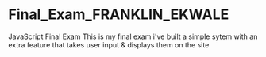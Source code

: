 # Final_Exam_FRANKLIN_EKWALE
JavaScript Final Exam
This is my final exam
i've built a simple sytem with an extra feature that takes user input & displays them on the site

